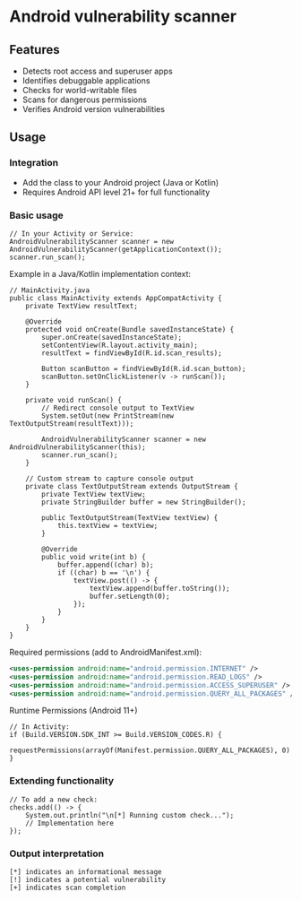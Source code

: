 # Android vulnerability scanner

## Features

* Detects root access and superuser apps
* Identifies debuggable applications
* Checks for world-writable files
* Scans for dangerous permissions
* Verifies Android version vulnerabilities

## Usage

### Integration

* Add the class to your Android project (Java or Kotlin)
* Requires Android API level 21+ for full functionality

### Basic usage

```
// In your Activity or Service:
AndroidVulnerabilityScanner scanner = new AndroidVulnerabilityScanner(getApplicationContext());
scanner.run_scan();
```

Example in a Java/Kotlin implementation context:

```
// MainActivity.java
public class MainActivity extends AppCompatActivity {
    private TextView resultText;

    @Override
    protected void onCreate(Bundle savedInstanceState) {
        super.onCreate(savedInstanceState);
        setContentView(R.layout.activity_main);
        resultText = findViewById(R.id.scan_results);
        
        Button scanButton = findViewById(R.id.scan_button);
        scanButton.setOnClickListener(v -> runScan());
    }

    private void runScan() {
        // Redirect console output to TextView
        System.setOut(new PrintStream(new TextOutputStream(resultText)));
        
        AndroidVulnerabilityScanner scanner = new AndroidVulnerabilityScanner(this);
        scanner.run_scan();
    }

    // Custom stream to capture console output
    private class TextOutputStream extends OutputStream {
        private TextView textView;
        private StringBuilder buffer = new StringBuilder();

        public TextOutputStream(TextView textView) {
            this.textView = textView;
        }

        @Override
        public void write(int b) {
            buffer.append((char) b);
            if ((char) b == '\n') {
                textView.post(() -> {
                    textView.append(buffer.toString());
                    buffer.setLength(0);
                });
            }
        }
    }
}
```

Required permissions (add to AndroidManifest.xml):

```xml
<uses-permission android:name="android.permission.INTERNET" />
<uses-permission android:name="android.permission.READ_LOGS" />
<uses-permission android:name="android.permission.ACCESS_SUPERUSER" />
<uses-permission android:name="android.permission.QUERY_ALL_PACKAGES" />
```

Runtime Permissions (Android 11+)

```
// In Activity:
if (Build.VERSION.SDK_INT >= Build.VERSION_CODES.R) {
    requestPermissions(arrayOf(Manifest.permission.QUERY_ALL_PACKAGES), 0)
}
```

### Extending functionality

```
// To add a new check:
checks.add(() -> {
    System.out.println("\n[*] Running custom check...");
    // Implementation here
});
```

### Output interpretation

```
[*] indicates an informational message
[!] indicates a potential vulnerability
[+] indicates scan completion
```

